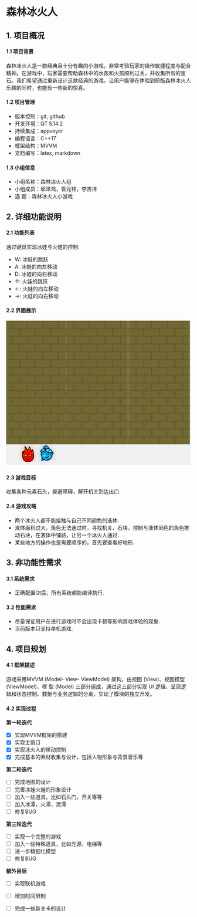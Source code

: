 # 森林冰火人

## 1. 项目概况

#### 1.1 项目背景

森林冰火人是一款经典且十分有趣的小游戏，非常考验玩家的操作敏捷程度与配合精神。在游戏中，玩家需要帮助森林中的水孩和火孩顺利过关，并收集所有的宝石。我们希望通过重新设计这款经典的游戏，让用户能够在体验到原版森林冰火人乐趣的同时，也能有一些新的惊喜。

#### 1.2 项目管理

- 版本控制：git, github
- 开发环境：QT 5.14.2
- 持续集成：appveyor
- 编程语言：C++17
- 框架结构：MVVM
- 文档编写：latex, markdown

#### 1.3 小组信息

- 小组名称：森林冰火人组
- 小组成员：邱泽鸿，管元铭，李吉洋
- 选       题：森林冰火人小游戏



## 2. 详细功能说明

#### 2.1 功能列表

通过键盘实现冰娃与火娃的控制: 

- W: 冰娃的跳跃
- A: 冰娃的向左移动
- D: 冰娃的向右移动
- ↑: 火娃的跳跃
- ←: 火娃的向左移动
- →: 火娃的向右移动

#### 2.2 界面展示

![avatar](../src/view_demo.png)



#### 2.3 游戏目标

收集各种元素石头，躲避障碍，解开机关到达出口.

#### 2.4 游戏攻略

- 两个冰火人都不能接触与自己不同颜色的液体.
- 液体面积过大，角色无法通过时，寻找机关、石块，控制与液体同色的角色推动石块，在液体中铺路，让另一个冰火人通过.
- 某些地方的操作也是需要顺序的，首先要查看好地形.



## **3. 非功能性需求**

#### 3.1 系统需求

- 正确配置Qt后，所有系统都能编译执行.

#### 3.2 性能需求

- 尽量保证用户在进行游戏时不会出现卡顿等影响游戏体验的现象.
- 当前版本只支持单机游戏.



## 4. 项目规划

#### 4.1 框架描述

游戏采用MVVM (Model- View- ViewModel) 架构，由视图 (View)、视图模型 (ViewModel)、模 型 (Model) 三部分组成，通过这三部分实现 UI 逻辑、呈现逻 辑和状态控制、数据与业务逻辑的分离，实现了模块的独立开发。

#### 4.2 实现过程

**第一轮迭代**

- [x] 实现MVVM框架的搭建
- [x] 实现主窗口
- [x] 实现冰火人的移动控制
- [x] 完成基本的素材收集与设计，包括人物形象与背景音乐等

**第二轮迭代**

- [ ] 完成地图的设计
- [ ] 完善冰娃火娃的形象设计
- [ ] 加入一些道具，比如石头门，开关等等
- [ ] 加入冰潭，火潭，泥潭
- [ ] 修复BUG

**第三轮迭代**

- [ ] 实现一个完整的游戏
- [ ] 加入一些特殊道具，比如光源，电梯等
- [ ] 进一步精细化模型
- [ ] 修复BUG

**额外目标**

- [ ] 实现联机游戏
- [ ] 增加时间限制
- [ ] 完成一些新关卡的设计





